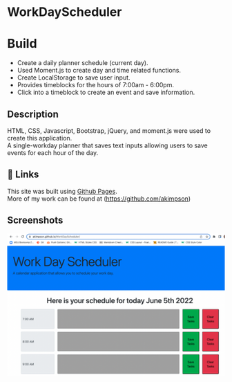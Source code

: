 # WorkDayScheduler

# Build

- Create a daily planner schedule (current day).
- Used Moment.js to create day and time related functions.
- Create LocalStorage to save user input.
- Provides timeblocks for the hours of 7:00am - 6:00pm.
- Click into a timeblock to create an event and save information.

## Description

HTML, CSS, Javascript, Bootstrap, jQuery, and moment.js were used to create this application. <br>
A single-workday planner that saves text inputs allowing users to save events for each hour of the day.

## 🔗 Links

This site was built using [Github Pages](https://akimpson.github.io/WorkDayScheduler/). <br>
More of my work can be found at (https://github.com/akimpson)

## Screenshots

![WorkDayScheduler](./assets/images/WorkdayScheduler%20Screenshot.png)
